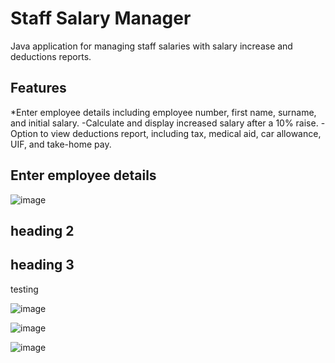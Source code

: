 # Staff Salary Manager
Java application for managing staff salaries with salary increase and deductions reports.

## Features
*Enter employee details including employee number, first name, surname, and initial salary.
-Calculate and display increased salary after a 10% raise.
-Option to view deductions report, including tax, medical aid, car allowance, UIF, and take-home pay.
## Enter employee details
![image](https://github.com/basgbasg/test/assets/133644970/f8cf8026-6713-4e17-99dd-3fd75a626d6c)
## heading 2

## heading 3

testing



![image](https://github.com/basgbasg/test/assets/133644970/50b35c71-633d-478f-b2c8-bc4a20bec48c)

![image](https://github.com/basgbasg/test/assets/133644970/eb8d883e-8c7e-41b4-8f9b-6095ab0142c4)

![image](https://github.com/basgbasg/test/assets/133644970/de5d06b2-4b62-4799-aa84-d3c44b993fe7)
